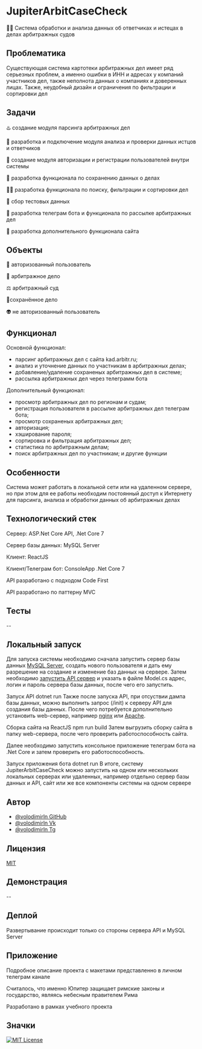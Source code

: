 # JupiterArbitCaseCheck 

👩‍💻 Система обработки и анализа данных об ответчиках и истецах в делах арбитражных судов

## Проблематика
Существующая система картотеки арбитражных дел имеет ряд серьезных проблем, а именно ошибки в ИНН и адресах у компаний участников дел, также неполнота данных о компаниях и доверенных лицах. Также, неудобный дизайн и ограничения по фильтрации и сортировки дел

## Задачи

♨️ создание модуля парсинга арбитражных дел

 📂 разработка и подключение модуля анализа и проверки данных истцов и ответчиков

 🔗 создание модуля авторизации и регистрации пользователей внутри системы

🧂 разработка функционала по сохранению данных о делах

 🐕‍🦺 разработка функционала по поиску, фильтрации и сортировки дел

🧪 сбор тестовых данных

🤖 разработка телеграм бота и функционала по рассылке арбитражных дел

🏃 разработка дополнительного функционала сайта

## Объекты

👨 авторизованный пользователь

💼 арбитражное дело

⚖️ арбитражный суд

🏺сохранённое дело

👽 не авторизованный пользователь

## Функционал

Основной функционал:
- парсинг арбитражных дел с сайта kad.arbitr.ru;
- анализ и уточнение данных по участникам в арбитражных делах;
- добавление/удаление сохраненых арбитражных дел в системе;
- рассылка арбитражных дел через телеграмм бота

Дополнительный функционал:
- просмотр арбитражных дел по регионам и судам;
- регистрация пользователя в рассылке арбитражных дел телеграм бота;
- просмотр сохраненых арбитражных дел;
- авторизация;
- хэширование пароля;
- сортировка и фильтрация арбитражных дел;
- статистика по арбитражным делам;
- поиск арбитражных дел по участникам;
и другие функции

## Особенности

Система может работать в локальной сети или на удаленном сервере, но при этом для ее работы необходим постоянный доступ к Интернету для парсинга, анализа и обработки данных об арбитражных делах

## Технологический стек

Сервер: ASP.Net Core API, .Net Core 7

Сервер базы данных: MySQL Server

Клиент: ReactJS

Клиент/Телеграм бот: ConsoleApp .Net Core 7

API разработано с подходом Code First

API разработано по паттерну MVC

## Тесты

--

## Локальный запуск

Для запуска системы необходимо сначала запустить сервер базы данных [MySQL Server](https://dev.mysql.com/downloads/installer/), создать нового пользователя и дать ему разрешение на создание и изменение баз данных на сервере. Затем необходимо [запустить API сервер](https://dotnet.microsoft.com/en-us/download) и указать в файле Model.cs адрес, логин и пароль сервера базы данных, после чего его запустить. 

Запуск API
dotnet run 
Также после запуска API, при отсуствии дампа базы данных, можно выполнить запрос (/init) к серверу API для создания базы данных. После чего потребуется дополнительно 
установить web-сервер, например [nginx](https://docs.nginx.com/nginx/admin-guide/installing-nginx/installing-nginx-open-source/) или [Apache](https://httpd.apache.org/). 

Сборка сайта на ReactJS
npm run build
Затем выгрузить сборку сайта в папку web-сервера, после чего проверить работоспособность сайта.

Далее необходимо запустить консольное приложение телеграм бота на .Net Core и затем проверить его работоспособность.

Запуск приложения бота
dotnet run 
В итоге, систему JupiterArbitCaseCheck можно запустить на одном или нескольких локальных серверах или удаленных, например отдельно сервер базы данных и API, сайт или же все компоненты системы на одном сервере 
## Автор
- [@volodimirln GitHub](https://github.com/volodimirln)
- [@volodimirln Vk](https://vk.com/volodimirln)
- [@volodimirln Tg](https://t.me/volodimirln)

## Лицензия

[MIT](https://choosealicense.com/licenses/mit/)


## Демонстрация

--

## Деплой

Развертывание происходит только со стороны сервера API и MySQL Server

## Приложение

Подробное описание проекта с макетами представленно в личном телеграм канале

Считалось, что именно Юпитер защищает римские законы и государство, являясь небесным правителем Рима

Разработано в рамках учебного проекта


## Значки

[![MIT License](https://img.shields.io/badge/License-MIT-green.svg)](https://choosealicense.com/licenses/mit/)
